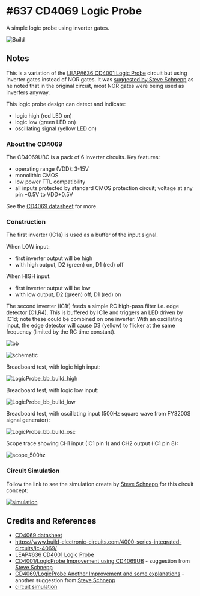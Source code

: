 # #637 CD4069 Logic Probe

A simple logic probe using inverter gates.

![Build](./assets/LogicProbe_build.jpg?raw=true)

## Notes

This is a variation of the [LEAP#636 CD4001 Logic Probe](../../CD4001/LogicProbe) circuit
but using inverter gates instead of NOR gates.
It was
[suggested by Steve Schnepp](https://github.com/tardate/LittleArduinoProjects/issues/29) as he noted that in the original circuit,
most NOR gates were being used as inverters anyway.

This logic probe design can detect and indicate:

* logic high (red LED on)
* logic low (green LED on)
* oscillating signal (yellow LED on)

### About the CD4069

The CD4069UBC is a pack of 6 inverter circuits. Key features:

* operating range (VDD): 3-15V
* monolithic CMOS
* low power TTL compatibility
* all inputs protected by standard CMOS protection circuit; voltage at any pin −0.5V to VDD+0.5V

See the [CD4069 datasheet](https://www.futurlec.com/4000Series/CD4069.shtml) for more.

### Construction

The first inverter (IC1a) is used as a buffer of the input signal.

When LOW input:

* first inverter output will be high
* with high output, D2 (green) on, D1 (red) off

When HIGH input:

* first inverter output will be low
* with low output, D2 (green) off, D1 (red) on

The second inverter (IC1f) feeds a simple RC high-pass filter i.e. edge detector (C1,R4).
This is buffered by IC1e and triggers an LED driven by IC1d; note these could be combined on one inverter.
With an oscillating input, the edge detector will cause D3 (yellow) to flicker at the same frequency (limited by the RC time constant).

![bb](./assets/LogicProbe_bb.jpg?raw=true)

![schematic](./assets/LogicProbe_schematic.jpg?raw=true)

Breadboard test, with logic high input:

![LogicProbe_bb_build_high](./assets/LogicProbe_bb_build_high.jpg?raw=true)

Breadboard test, with logic low input:

![LogicProbe_bb_build_low](./assets/LogicProbe_bb_build_low.jpg?raw=true)

Breadboard test, with oscillating input (500Hz square wave from FY3200S signal generator):

![LogicProbe_bb_build_osc](./assets/LogicProbe_bb_build_osc.jpg?raw=true)

Scope trace showing CH1 input (IC1 pin 1) and CH2 output (IC1 pin 8):

![scope_500hz](./assets/scope_500hz.gif?raw=true)

### Circuit Simulation

Follow the link to see the simulation create by [Steve Schnepp](https://github.com/steveschnepp) for this circuit concept:

[![simulation](./assets/simulation.jpg?raw=true)](https://www.falstad.com/circuit/circuitjs.html?ctz=CQAgjCAMB0l5AWAnC1b0DYQHZobEtgBwCsGJ2ATIZBSAliSCZMwKYC0YYAUAO7NsWSlRAZKCECMpQeYcWIngkM8ZOlSQAEzYAzAIYBXADYAXDsbZbwUWzEi95qpRrUgAzJVYydBk+ctrVghWe14AJ0VJAmdoyiJbMHgeSLdPVjSiSWDkgTcwePpPcELIHgBzKI8sqoQ4Ox4AJSKZAoSEYqJQ2zrmOyhoEib6JGFRBAQEjW96KUG5plDBngBjEC7vUSyp0WDYeAPDuDBObBAuaCR3FGJsKiSC92wQ-fgI9cnqyW2pXfAjuQKJK9ShKYGbGQ+PRGMwWKw2EIDBz8KptHBeEoJMoCKjBQo-NHY5gYbxkYkQ2QCMgU6lSIhYlG0jQUMYyIkkApSXocyG7Rmc5mc9yISnMAXjUa-NnDJlKWkxfrc-owIaVWnpckedxYUI8XRiyHcklc1judzgeb2Sh6g0eEXqkXFMCW2DW-XYbV2yTESTC32tF2QN04T0SVg+k1ai2LV0VHA1DURs062TNCOg701BXdJXdFUoj2snAi6YF0O9QtS0Xprb1Us4moadP06uNsk16X6pATL0gFAyP0eAMxoM27vqXr9yNm6NI62VKcaxee3XNKcZvsqZRsnqsRZ2ZYCcdVoiS+t9nsaY+DonHsMX9R8o9bjRJSA7aXP3kydct28vsl1yfEMi0rG8Un+Xo0XBKQlByOA41PLANSQrUUzKaxUJQs9RChPwzBRVCNB+UtMJwmQiJcbRoX8YZKO+SVs13Po82WAAjdYiAHEgmAeXiiB1FE3CbEtgIJQoYMJFE3w-SCKTKSofncGofjqPMeA454kA8EhzS6aIajKDjkASdxdOYIhzTAQyeAAe3ACB5A8EpqD3JFjlsPTbFMuyHPAFMwA6J5zXsDzQs8IgwG1SgMFPLp4gQIRbFaCB3B4ZT1hAAAxVLkvqLhsvCNgAEdDDYAA7FYAE8eCAA)

## Credits and References

* [CD4069 datasheet](https://www.futurlec.com/4000Series/CD4069.shtml)
* <https://www.build-electronic-circuits.com/4000-series-integrated-circuits/ic-4069/>
* [LEAP#636 CD4001 Logic Probe](../../CD4001/LogicProbe)
* [CD4001/LogicProbe Improvement using CD4069UB](https://github.com/tardate/LittleArduinoProjects/issues/29) - suggestion from [Steve Schnepp](https://github.com/steveschnepp)
* [CD4069/LogicProbe Another Improvement and some explanations](https://github.com/tardate/LittleArduinoProjects/issues/30) - another suggestion from [Steve Schnepp](https://github.com/steveschnepp)
* [circuit simulation](https://www.falstad.com/circuit/circuitjs.html?ctz=CQAgjCAMB0l5AWAnC1b0DYQHZobEtgBwCsGJ2ATIZBSAliSCZMwKYC0YYAUAO7NsWSlRAZKCECMpQeYcWIngkM8ZOlSQAEzYAzAIYBXADYAXDsbZbwUWzEi95qpRrUgAzJVYydBk+ctrVghWe14AJ0VJAmdoyiJbMHgeSLdPVjSiSWDkgTcwePpPcELIHgBzKI8sqoQ4Ox4AJSKZAoSEYqJQ2zrmOyhoEib6JGFRBAQEjW96KUG5plDBngBjEC7vUSyp0WDYeAPDuDBObBAuaCR3FGJsKiSC92wQ-fgI9cnqyW2pXfAjuQKJK9ShKYGbGQ+PRGMwWKw2EIDBz8KptHBeEoJMoCKjBQo-NHY5gYbxkYkQ2QCMgU6lSIhYlG0jQUMYyIkkApSXocyG7Rmc5mc9yISnMAXjUa-NnDJlKWkxfrc-owIaVWnpckedxYUI8XRiyHcklc1judzgeb2Sh6g0eEXqkXFMCW2DW-XYbV2yTESTC32tF2QN04T0SVg+k1ai2LV0VHA1DURs062TNCOg701BXdJXdFUoj2snAi6YF0O9QtS0Xprb1Us4moadP06uNsk16X6pATL0gFAyP0eAMxoM27vqXr9yNm6NI62VKcaxee3XNKcZvsqZRsnqsRZ2ZYCcdVoiS+t9nsaY+DonHsMX9R8o9bjRJSA7aXP3kydct28vsl1yfEMi0rG8Un+Xo0XBKQlByOA41PLANSQrUUzKaxUJQs9RChPwzBRVCNB+UtMJwmQiJcbRoX8YZKO+SVs13Po82WAAjdYiAHEgmAeXiiB1FE3CbEtgIJQoYMJFE3w-SCKTKSofncGofjqPMeA454kA8EhzS6aIajKDjkASdxdOYIhzTAQyeAAe3ACB5A8EpqD3JFjlsPTbFMuyHPAFMwA6J5zXsDzQs8IgwG1SgMFPLp4gQIRbFaCB3B4ZT1hAAAxVLkvqLhsvCNgAEdDDYAA7FYAE8eCAA)
